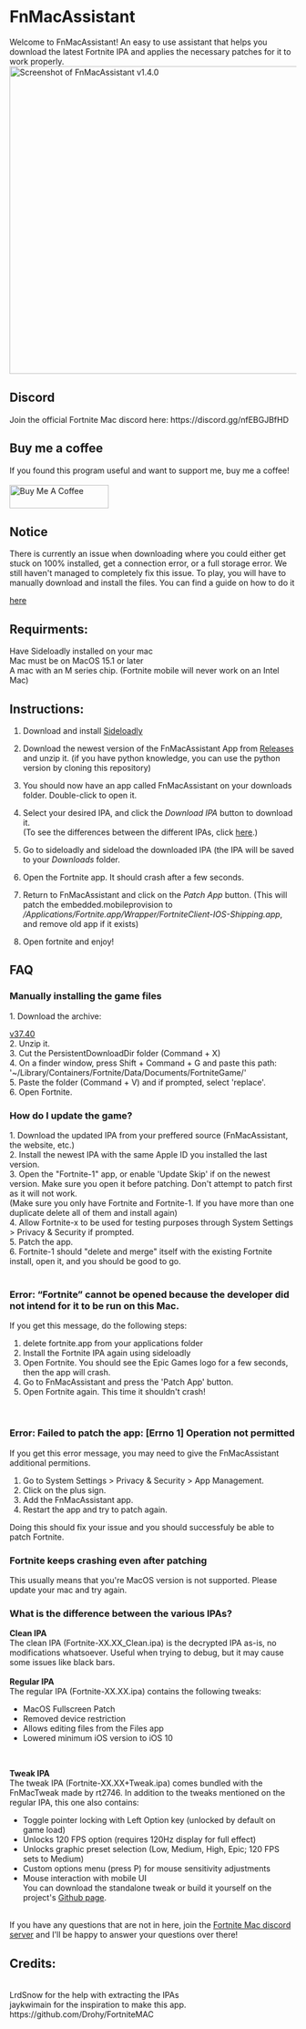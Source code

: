 # FnMacAssistant
Welcome to FnMacAssistant! An easy to use assistant that helps you download the latest Fortnite IPA and applies the necessary patches for it to work properly.<br>
<img width="612" height="540" alt="Screenshot of FnMacAssistant v1.4.0" src="https://github.com/user-attachments/assets/a187b047-09de-4215-9d95-d8ecc5abcf7f" />

<h2>Discord</h2>
Join the official Fortnite Mac discord here: https://discord.gg/nfEBGJBfHD

<h2>Buy me a coffee</h2>
If you found this program useful and want to support me, buy me a coffee! 
<br/><br/>
<a href="https://www.buymeacoffee.com/Isacucho" target="_blank"><img src="https://cdn.buymeacoffee.com/buttons/default-orange.png" alt="Buy Me A Coffee" height="41" width="174"></a>

<h2>Notice</h2>
There is currently an issue when downloading where you could either get stuck on 100% installed, get a connection error, or a full storage error. We still haven't managed to completely fix this issue. To play, you will have to manually download and install the files. You can find a guide on how to do it  

[here](https://github.com/isacucho/FnMacAssistant#Manually-installing-the-game-files)

<h2>Requirments:</h2> 
Have Sideloadly installed on your mac <br/>
Mac must be on MacOS 15.1 or later <br/>
A mac with an M series chip. (Fortnite mobile will never work on an Intel Mac)

<h2>Instructions:</h2>

1. Download and install [Sideloadly](https://sideloadly.io)

2. Download the newest version of the FnMacAssistant App from [Releases](https://github.com/isacucho/FnMacAssistant/releases) and unzip it. (if you have python knowledge, you can use the python version by cloning this repository) 

3. You should now have an app called FnMacAssistant on your downloads folder. Double-click to open it.
 
4. Select your desired IPA, and click the _Download IPA_ button to download it. <br>
(To see the differences between the different IPAs, click [here](https://github.com/isacucho/FnMacAssistant#what-is-the-difference-between-the-various-ipas).)

5. Go to sideloadly and sideload the downloaded IPA (the IPA will be saved to your _Downloads_ folder.

6. Open the Fortnite app. It should crash after a few seconds.

7. Return to FnMacAssistant and click on the _Patch App_ button. (This will patch the embedded.mobileprovision to _/Applications/Fortnite.app/Wrapper/FortniteClient-IOS-Shipping.app_, and remove old app if it exists)

8. Open fortnite and enjoy!


<h2>FAQ</h2>

<h3>Manually installing the game files</h3>
1. Download the archive: 

[v37.40](https://drive.google.com/drive/folders/1OtieBaxi9rpnZRS9eiXF7TgwtmJVjG90) <br>
2. Unzip it.<br>
3. Cut the PersistentDownloadDir folder (Command + X)<br>
4. On a finder window, press Shift + Command + G and paste this path: '~/Library/Containers/Fortnite/Data/Documents/FortniteGame/'<br>
5. Paste the folder (Command + V) and if prompted, select 'replace'.<br>
6. Open Fortnite.
<br>

<h3>How do I update the game?</h3>
1. Download the updated IPA from your preffered source (FnMacAssistant, the website, etc.)<br>
2. Install the newest IPA with the same Apple ID you installed the last version. <br>
3. Open the "Fortnite-1" app, or enable 'Update Skip' if on the newest version. Make sure you open it before patching. Don't attempt to patch first as it will not work.<br>
 (Make sure you only have Fortnite and Fortnite-1. If you have more than one duplicate delete all of them and install again)<br>
4. Allow Fortnite-x to be used for testing purposes through System Settings > Privacy & Security if prompted.<br>
5. Patch the app.<br>
6. Fortnite-1 should "delete and merge" itself with the existing Fortnite install, open it, and you should be good to go.<br>
<br>

<h3>Error: “Fortnite” cannot be opened because the developer did not intend for it to be run on this Mac.</h3>


If you get this message, do the following steps:
1. delete fortnite.app from your applications folder
2. Install the Fortnite IPA again using sideloadly
3. Open Fortnite. You should see the Epic Games logo for a few seconds, then the app will crash.
4. Go to FnMacAssistant and press the 'Patch App' button.
5. Open Fortnite again. This time it shouldn't crash!

<br>
<h3>Error: Failed to patch the app: [Errno 1] Operation not permitted</h3>
If you get this error message, you may need to give the FnMacAssistant additional permitions. 

1. Go to System Settings > Privacy & Security > App Management.
2. Click on the plus sign.
3. Add the FnMacAssistant app.
4. Restart the app and try to patch again.

Doing this should fix your issue and you should successfuly be able to patch Fortnite. 
<br>
<h3>Fortnite keeps crashing even after patching</h3>
This usually means that you're MacOS version is not supported. Please update your mac and try again.
<br>
<h3>What is the difference between the various IPAs?</h3>

**Clean IPA** <br>
The clean IPA (Fortnite-XX.XX_Clean.ipa) is the decrypted IPA as-is, no modifications whatsoever. Useful when trying to debug, but it may cause some issues like black bars.
<br><br>
**Regular IPA** <br>
The regular IPA (Fortnite-XX.XX.ipa) contains the following tweaks:
- MacOS Fullscreen Patch
- Removed device restriction
- Allows editing files from the Files app
- Lowered minimum iOS version to iOS 10
<br>

**Tweak IPA**
<br>
The tweak IPA (Fortnite-XX.XX+Tweak.ipa) comes bundled with the FnMacTweak made by rt2746. In addition to the tweaks mentioned on the regular IPA, this one also contains:
- Toggle pointer locking with Left Option key (unlocked by default on game load)
- Unlocks 120 FPS option (requires 120Hz display for full effect)
- Unlocks graphic preset selection (Low, Medium, High, Epic; 120 FPS sets to Medium)
- Custom options menu (press P) for mouse sensitivity adjustments
- Mouse interaction with mobile UI<br>
You can download the standalone tweak or build it yourself on the project's [Github page](https://github.com/rt-someone/FnMacTweak).
<br><br>

If you have any questions that are not in here, join the [Fortnite Mac discord server](https://discord.gg/nfEBGJBfHD) and I'll be happy to answer your questions over there!




<h2>Credits:</h2>
<br>
LrdSnow for the help with extracting the IPAs<br>
jaykwimain for the inspiration to make this app. https://github.com/Drohy/FortniteMAC
